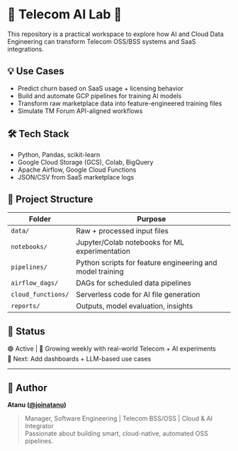 # 📡 Telecom AI Lab 🚀

This repository is a practical workspace to explore how AI and Cloud Data Engineering can transform Telecom OSS/BSS systems and SaaS integrations.

## 💡 Use Cases

- Predict churn based on SaaS usage + licensing behavior
- Build and automate GCP pipelines for training AI models
- Transform raw marketplace data into feature-engineered training files
- Simulate TM Forum API-aligned workflows

## 🛠 Tech Stack

- Python, Pandas, scikit-learn
- Google Cloud Storage (GCS), Colab, BigQuery
- Apache Airflow, Google Cloud Functions
- JSON/CSV from SaaS marketplace logs

## 📁 Project Structure

| Folder             | Purpose                                                  |
|--------------------|----------------------------------------------------------|
| `data/`            | Raw + processed input files                              |
| `notebooks/`       | Jupyter/Colab notebooks for ML experimentation           |
| `pipelines/`       | Python scripts for feature engineering and model training|
| `airflow_dags/`    | DAGs for scheduled data pipelines                        |
| `cloud_functions/` | Serverless code for AI file generation                   |
| `reports/`         | Outputs, model evaluation, insights                      |

## 🔄 Status

🟢 Active | 🌱 Growing weekly with real-world Telecom + AI experiments  
📅 Next: Add dashboards + LLM-based use cases

---

## 📣 Author

**Atanu ([@joinatanu](https://github.com/joinatanu))**  
> Manager, Software Engineering | Telecom BSS/OSS | Cloud & AI Integrator  
> Passionate about building smart, cloud-native, automated OSS pipelines.

